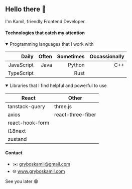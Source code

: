 ## Hello there 👋

I'm Kamil, friendly Frontend Developer.

#### Technologies that catch my attention

<details open>
<summary>Programming languages that I work with</summary>

| Daily     | Often | Sometimes| Occassionally|
|----------:|------:|---------:|-------------:|
|JavaScript |Java   |Python    |C++           |
|TypeScript |       |Rust      |              |

</details>

<details open>
<summary>Libraries that I find helpful and powerful to use</summary>

|React|Other|
|-|-|
|tanstack-query|three.js|
|axios|react-three-fiber|
|react-hook-form|
|i18next|
|zustand|


</details>

#### Contact

- ✉️ gryboskamil@gmail.com
- 🌐 www.gryboskamil.com

See you later 😁
